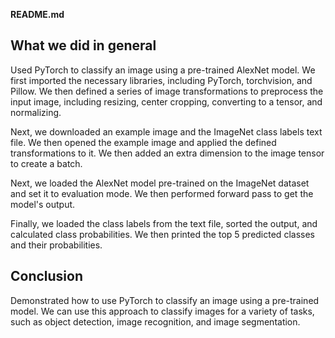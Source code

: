 **README.md**

## What we did in general

Used PyTorch to classify an image using a pre-trained AlexNet model. We first imported the necessary libraries, including PyTorch, torchvision, and Pillow. We then defined a series of image transformations to preprocess the input image, including resizing, center cropping, converting to a tensor, and normalizing.

Next, we downloaded an example image and the ImageNet class labels text file. We then opened the example image and applied the defined transformations to it. We then added an extra dimension to the image tensor to create a batch.

Next, we loaded the AlexNet model pre-trained on the ImageNet dataset and set it to evaluation mode. We then performed forward pass to get the model's output.

Finally, we loaded the class labels from the text file, sorted the output, and calculated class probabilities. We then printed the top 5 predicted classes and their probabilities.

## Conclusion

Demonstrated how to use PyTorch to classify an image using a pre-trained model. We can use this approach to classify images for a variety of tasks, such as object detection, image recognition, and image segmentation.
